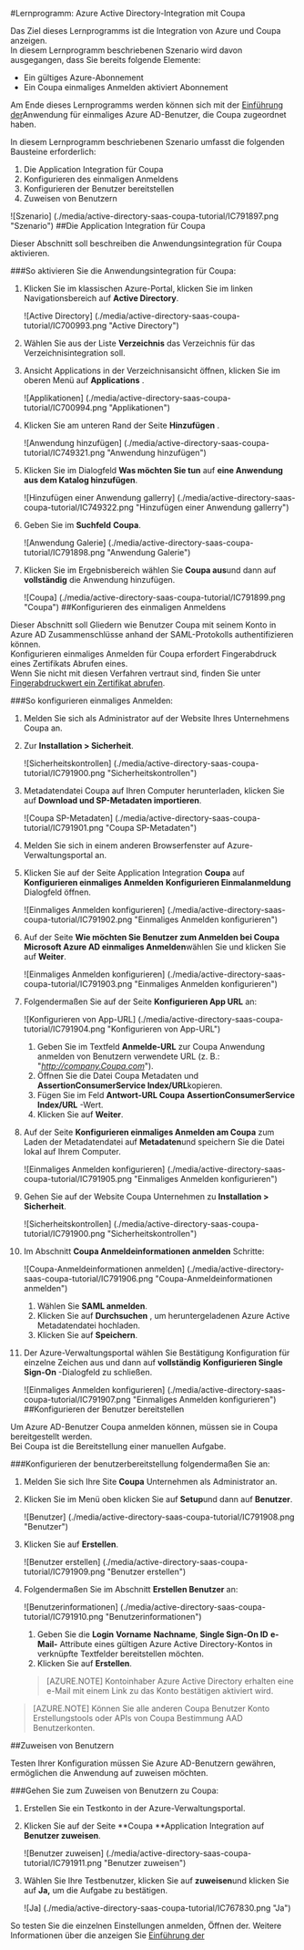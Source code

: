 <properties 
    pageTitle="Lernprogramm: Azure Active Directory-Integration mit Coupa | Microsoft Azure" 
    description="Erfahren Sie, wie mit Coupa in Azure Active Directory-auf automatisierte Bereitstellung und mehr!" 
    services="active-directory" 
    authors="jeevansd"  
    documentationCenter="na" 
    manager="femila"/>
<tags 
    ms.service="active-directory" 
    ms.devlang="na" 
    ms.topic="article" 
    ms.tgt_pltfrm="na" 
    ms.workload="identity" 
    ms.date="09/29/2016" 
    ms.author="jeedes" />

#<a name="tutorial-azure-active-directory-integration-with-coupa"></a>Lernprogramm: Azure Active Directory-Integration mit Coupa

Das Ziel dieses Lernprogramms ist die Integration von Azure und Coupa anzeigen.  
In diesem Lernprogramm beschriebenen Szenario wird davon ausgegangen, dass Sie bereits folgende Elemente:

-   Ein gültiges Azure-Abonnement
-   Ein Coupa einmaliges Anmelden aktiviert Abonnement

Am Ende dieses Lernprogramms werden können sich mit der [Einführung der](active-directory-saas-access-panel-introduction.md)Anwendung für einmaliges Azure AD-Benutzer, die Coupa zugeordnet haben.

In diesem Lernprogramm beschriebenen Szenario umfasst die folgenden Bausteine erforderlich:

1.  Die Application Integration für Coupa
2.  Konfigurieren des einmaligen Anmeldens
3.  Konfigurieren der Benutzer bereitstellen
4.  Zuweisen von Benutzern

![Szenario] (./media/active-directory-saas-coupa-tutorial/IC791897.png "Szenario")
##<a name="enabling-the-application-integration-for-coupa"></a>Die Application Integration für Coupa

Dieser Abschnitt soll beschreiben die Anwendungsintegration für Coupa aktivieren.

###<a name="to-enable-the-application-integration-for-coupa-perform-the-following-steps"></a>So aktivieren Sie die Anwendungsintegration für Coupa:

1.  Klicken Sie im klassischen Azure-Portal, klicken Sie im linken Navigationsbereich auf **Active Directory**.

    ![Active Directory] (./media/active-directory-saas-coupa-tutorial/IC700993.png "Active Directory")

2.  Wählen Sie aus der Liste **Verzeichnis** das Verzeichnis für das Verzeichnisintegration soll.

3.  Ansicht Applications in der Verzeichnisansicht öffnen, klicken Sie im oberen Menü auf **Applications** .

    ![Applikationen] (./media/active-directory-saas-coupa-tutorial/IC700994.png "Applikationen")

4.  Klicken Sie am unteren Rand der Seite **Hinzufügen** .

    ![Anwendung hinzufügen] (./media/active-directory-saas-coupa-tutorial/IC749321.png "Anwendung hinzufügen")

5.  Klicken Sie im Dialogfeld **Was möchten Sie tun** auf **eine Anwendung aus dem Katalog hinzufügen**.

    ![Hinzufügen einer Anwendung gallerry] (./media/active-directory-saas-coupa-tutorial/IC749322.png "Hinzufügen einer Anwendung gallerry")

6.  Geben Sie im **Suchfeld** **Coupa**.

    ![Anwendung Galerie] (./media/active-directory-saas-coupa-tutorial/IC791898.png "Anwendung Galerie")

7.  Klicken Sie im Ergebnisbereich wählen Sie **Coupa aus**und dann auf **vollständig** die Anwendung hinzufügen.

    ![Coupa] (./media/active-directory-saas-coupa-tutorial/IC791899.png "Coupa")
##<a name="configuring-single-sign-on"></a>Konfigurieren des einmaligen Anmeldens

Dieser Abschnitt soll Gliedern wie Benutzer Coupa mit seinem Konto in Azure AD Zusammenschlüsse anhand der SAML-Protokolls authentifizieren können.  
Konfigurieren einmaliges Anmelden für Coupa erfordert Fingerabdruck eines Zertifikats Abrufen eines.  
Wenn Sie nicht mit diesen Verfahren vertraut sind, finden Sie unter [Fingerabdruckwert ein Zertifikat abrufen](http://youtu.be/YKQF266SAxI).

###<a name="to-configure-single-sign-on-perform-the-following-steps"></a>So konfigurieren einmaliges Anmelden:

1.  Melden Sie sich als Administrator auf der Website Ihres Unternehmens Coupa an.

2.  Zur **Installation \> Sicherheit**.

    ![Sicherheitskontrollen] (./media/active-directory-saas-coupa-tutorial/IC791900.png "Sicherheitskontrollen")

3.  Metadatendatei Coupa auf Ihren Computer herunterladen, klicken Sie auf **Download und SP-Metadaten importieren**.

    ![Coupa SP-Metadaten] (./media/active-directory-saas-coupa-tutorial/IC791901.png "Coupa SP-Metadaten")

4.  Melden Sie sich in einem anderen Browserfenster auf Azure-Verwaltungsportal an.

5.  Klicken Sie auf der Seite Application Integration **Coupa** auf **Konfigurieren einmaliges Anmelden** **Konfigurieren Einmalanmeldung** Dialogfeld öffnen.

    ![Einmaliges Anmelden konfigurieren] (./media/active-directory-saas-coupa-tutorial/IC791902.png "Einmaliges Anmelden konfigurieren")

6.  Auf der Seite **Wie möchten Sie Benutzer zum Anmelden bei Coupa** **Microsoft Azure AD einmaliges Anmelden**wählen Sie und klicken Sie auf **Weiter**.

    ![Einmaliges Anmelden konfigurieren] (./media/active-directory-saas-coupa-tutorial/IC791903.png "Einmaliges Anmelden konfigurieren")

7.  Folgendermaßen Sie auf der Seite **Konfigurieren App URL** an:

    ![Konfigurieren von App-URL] (./media/active-directory-saas-coupa-tutorial/IC791904.png "Konfigurieren von App-URL")

    1.  Geben Sie im Textfeld **Anmelde-URL** zur Coupa Anwendung anmelden von Benutzern verwendete URL (z. B.: "*http://company.Coupa.com*").
    2.  Öffnen Sie die Datei Coupa Metadaten und **AssertionConsumerService Index/URL**kopieren.
    3.  Fügen Sie im Feld **Antwort-URL Coupa** **AssertionConsumerService Index/URL** -Wert.
    4.  Klicken Sie auf **Weiter**.

8.  Auf der Seite **Konfigurieren einmaliges Anmelden am Coupa** zum Laden der Metadatendatei auf **Metadaten**und speichern Sie die Datei lokal auf Ihrem Computer.

    ![Einmaliges Anmelden konfigurieren] (./media/active-directory-saas-coupa-tutorial/IC791905.png "Einmaliges Anmelden konfigurieren")

9.  Gehen Sie auf der Website Coupa Unternehmen zu **Installation \> Sicherheit**.

    ![Sicherheitskontrollen] (./media/active-directory-saas-coupa-tutorial/IC791900.png "Sicherheitskontrollen")

10. Im Abschnitt **Coupa Anmeldeinformationen anmelden** Schritte:

    ![Coupa-Anmeldeinformationen anmelden] (./media/active-directory-saas-coupa-tutorial/IC791906.png "Coupa-Anmeldeinformationen anmelden")

    1.  Wählen Sie **SAML anmelden**.
    2.  Klicken Sie auf **Durchsuchen** , um heruntergeladenen Azure Active Metadatendatei hochladen.
    3.  Klicken Sie auf **Speichern**.

11. Der Azure-Verwaltungsportal wählen Sie Bestätigung Konfiguration für einzelne Zeichen aus und dann auf **vollständig** **Konfigurieren Single Sign-On** -Dialogfeld zu schließen.

    ![Einmaliges Anmelden konfigurieren] (./media/active-directory-saas-coupa-tutorial/IC791907.png "Einmaliges Anmelden konfigurieren")
##<a name="configuring-user-provisioning"></a>Konfigurieren der Benutzer bereitstellen

Um Azure AD-Benutzer Coupa anmelden können, müssen sie in Coupa bereitgestellt werden.  
Bei Coupa ist die Bereitstellung einer manuellen Aufgabe.

###<a name="to-configure-user-provisioning-perform-the-following-steps"></a>Konfigurieren der benutzerbereitstellung folgendermaßen Sie an:

1.  Melden Sie sich Ihre Site **Coupa** Unternehmen als Administrator an.

2.  Klicken Sie im Menü oben klicken Sie auf **Setup**und dann auf **Benutzer**.

    ![Benutzer] (./media/active-directory-saas-coupa-tutorial/IC791908.png "Benutzer")

3.  Klicken Sie auf **Erstellen**.

    ![Benutzer erstellen] (./media/active-directory-saas-coupa-tutorial/IC791909.png "Benutzer erstellen")

4.  Folgendermaßen Sie im Abschnitt **Erstellen Benutzer** an:

    ![Benutzerinformationen] (./media/active-directory-saas-coupa-tutorial/IC791910.png "Benutzerinformationen")

    1.  Geben Sie die **Login** **Vorname** **Nachname**, **Single Sign-On ID** **e-Mail-** Attribute eines gültigen Azure Active Directory-Kontos in verknüpfte Textfelder bereitstellen möchten.
    2.  Klicken Sie auf **Erstellen**.

    >[AZURE.NOTE] Kontoinhaber Azure Active Directory erhalten eine e-Mail mit einem Link zu das Konto bestätigen aktiviert wird.

>[AZURE.NOTE] Können Sie alle anderen Coupa Benutzer Konto Erstellungstools oder APIs von Coupa Bestimmung AAD Benutzerkonten.

##<a name="assigning-users"></a>Zuweisen von Benutzern

Testen Ihrer Konfiguration müssen Sie Azure AD-Benutzern gewähren, ermöglichen die Anwendung auf zuweisen möchten.

###<a name="to-assign-users-to-coupa-perform-the-following-steps"></a>Gehen Sie zum Zuweisen von Benutzern zu Coupa:

1.  Erstellen Sie ein Testkonto in der Azure-Verwaltungsportal.

2.  Klicken Sie auf der Seite **Coupa **Application Integration auf **Benutzer zuweisen**.

    ![Benutzer zuweisen] (./media/active-directory-saas-coupa-tutorial/IC791911.png "Benutzer zuweisen")

3.  Wählen Sie Ihre Testbenutzer, klicken Sie auf **zuweisen**und klicken Sie auf **Ja,** um die Aufgabe zu bestätigen.

    ![Ja] (./media/active-directory-saas-coupa-tutorial/IC767830.png "Ja")

So testen Sie die einzelnen Einstellungen anmelden, Öffnen der. Weitere Informationen über die anzeigen Sie [Einführung der](active-directory-saas-access-panel-introduction.md)
